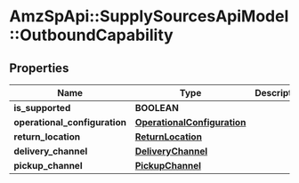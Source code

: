 # AmzSpApi::SupplySourcesApiModel::OutboundCapability

## Properties
Name | Type | Description | Notes
------------ | ------------- | ------------- | -------------
**is_supported** | **BOOLEAN** |  | [optional] 
**operational_configuration** | [**OperationalConfiguration**](OperationalConfiguration.md) |  | [optional] 
**return_location** | [**ReturnLocation**](ReturnLocation.md) |  | [optional] 
**delivery_channel** | [**DeliveryChannel**](DeliveryChannel.md) |  | [optional] 
**pickup_channel** | [**PickupChannel**](PickupChannel.md) |  | [optional] 

